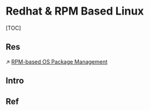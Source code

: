 # Redhat & RPM Based Linux

[TOC]



## Res
↗ [RPM-based OS Package Management](../../../🐚%20Shell%20&%20Terminals%20(Console)/📦%20CLI%20Package%20&%20Software%20Management/RPM-based%20OS%20Package%20Management/RPM-based%20OS%20Package%20Management.md)



## Intro


## Ref

